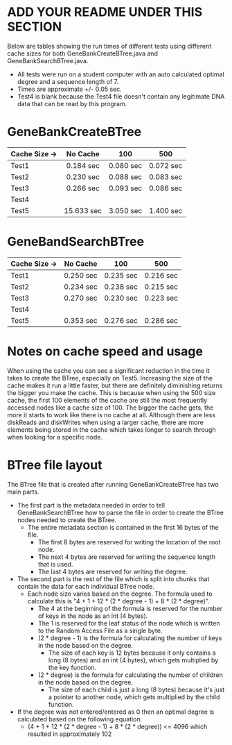 
# ADD YOUR README UNDER THIS SECTION
Below are tables showing the run times of different tests using different cache sizes for both GeneBankCreateBTree.java and GeneBankSearchBTree.java.
* All tests were run on a student computer with an auto calculated optimal degree and a sequence length of 7.
* Times are approximate +/- 0.05 sec.
* Test4 is blank because the Test4 file doesn't contain any legitimate DNA data that can be read by this program.

    
# GeneBankCreateBTree

| Cache Size ->  |  No Cache  |    100    |    500    |
|:---------------|:----------:|:---------:|:---------:|
| Test1          | 0.184 sec  | 0.080 sec | 0.072 sec |
| Test2          | 0.230 sec  | 0.088 sec | 0.083 sec |
| Test3          | 0.266 sec  | 0.093 sec | 0.086 sec |
| Test4          |            |           |           |
| Test5          | 15.633 sec | 3.050 sec | 1.400 sec |

# GeneBandSearchBTree

| Cache Size ->  |  No Cache   |     100     |     500     |
|:---------------|:-----------:|:-----------:|:-----------:|
| Test1          |  0.250 sec  |  0.235 sec  |  0.216 sec  |
| Test2          |  0.234 sec  |  0.238 sec  |  0.215 sec  |
| Test3          |  0.270 sec  |  0.230 sec  |  0.223 sec  |
| Test4          |             |             |             |
| Test5          |  0.353 sec  |  0.276 sec  |  0.286 sec  |

# Notes on cache speed and usage
When using the cache you can see a significant reduction in the time it takes to create the BTree, especially on Test5.
Increasing the size of the cache makes it run a little faster, but there are definitely diminishing returns the bigger you make the cache.
This is because when using the 500 size cache, the first 100 elements of the cache are still the most frequently accessed nodes like a cache size of 100.
The bigger the cache gets, the more it starts to work like there is no cache at all. Although there are less diskReads and diskWrites when using a larger cache,
there are more elements being stored in the cache which takes longer to search through when looking for a specific node.

# BTree file layout
The BTree file that is created after running GeneBankCreateBTree has two main parts.
* The first part is the metadata needed in order to tell GeneBankSearchBTree how to parse the file in order to create the BTree nodes needed to create the BTree.
  * The entire metadata section is contained in the first 16 bytes of the file.
    * The first 8 bytes are reserved for writing the location of the root node.
    * The next 4 bytes are reserved for writing the sequence length that is used.
    * The last 4 bytes are reserved for writing the degree.
* The second part is the rest of the file which is split into chunks that contain the data for each individual BTree node.
  * Each node size varies based on the degree. The formula used to calculate this is "4 + 1 + 12 * (2 * degree - 1) + 8 * (2 * degree)".
    * The 4 at the beginning of the formula is reserved for the number of keys in the node as an int (4 bytes).
    * The 1 is reserved for the leaf status of the node which is written to the Random Access File as a single byte.
    * (2 * degree - 1) is the formula for calculating the number of keys in the node based on the degree.
      * The size of each key is 12 bytes because it only contains a long (8 bytes) and an int (4 bytes), which gets multiplied by the key function.
    * (2 * degree) is the formula for calculating the number of children in the node based on the degree.
      * The size of each child is just a long (8 bytes) because it's just a pointer to another node, which gets multiplied by the child function.
* If the degree was not entered/entered as 0 then an optimal degree is calculated based on the following equation:
  * (4 + 1 + 12 * (2 * degree - 1) + 8 * (2 * degree)) <= 4096 which resulted in approximately 102 

